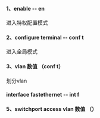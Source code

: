 #### 1、enable -- en
进入特权配置模式
#### 2、configure terminal -- conf t
进入全局模式
#### 3、vlan 数值 （conf t）
划分vlan
#### interface fastethernet -- int f 
                                                                                                                                                                                                                                                                                                                                                                                                                                                                                                                                                                                                                                                                                                                                                                                                                                                                                                                                                                                                                                                                                                                                                                                                                                                                          
#### 5、switchport access vlan 数值 （）
